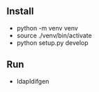## Install
* python -m venv venv
* source ./venv/bin/activate
* python setup.py develop

## Run
* ldapldifgen <amount>